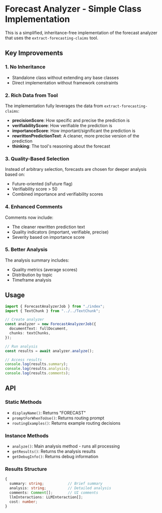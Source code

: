 # Forecast Analyzer - Simple Class Implementation

This is a simplified, inheritance-free implementation of the forecast analyzer that uses the `extract-forecasting-claims` tool.

## Key Improvements

### 1. No Inheritance

- Standalone class without extending any base classes
- Direct implementation without framework constraints

### 2. Rich Data from Tool

The implementation fully leverages the data from `extract-forecasting-claims`:

- **precisionScore**: How specific and precise the prediction is
- **verifiabilityScore**: How verifiable the prediction is
- **importanceScore**: How important/significant the prediction is
- **rewrittenPredictionText**: A cleaner, more precise version of the prediction
- **thinking**: The tool's reasoning about the forecast

### 3. Quality-Based Selection

Instead of arbitrary selection, forecasts are chosen for deeper analysis based on:

- Future-oriented (isFuture flag)
- Verifiability score > 50
- Combined importance and verifiability scores

### 4. Enhanced Comments

Comments now include:

- The cleaner rewritten prediction text
- Quality indicators (important, verifiable, precise)
- Severity based on importance score

### 5. Better Analysis

The analysis summary includes:

- Quality metrics (average scores)
- Distribution by topic
- Timeframe analysis

## Usage

```typescript
import { ForecastAnalyzerJob } from "./index";
import { TextChunk } from "../../TextChunk";

// Create analyzer
const analyzer = new ForecastAnalyzerJob({
  documentText: fullDocument,
  chunks: textChunks,
});

// Run analysis
const results = await analyzer.analyze();

// Access results
console.log(results.summary);
console.log(results.analysis);
console.log(results.comments);
```

## API

### Static Methods

- `displayName()`: Returns "FORECAST"
- `promptForWhenToUse()`: Returns routing prompt
- `routingExamples()`: Returns example routing decisions

### Instance Methods

- `analyze()`: Main analysis method - runs all processing
- `getResults()`: Returns the analysis results
- `getDebugInfo()`: Returns debug information

### Results Structure

```typescript
{
  summary: string;           // Brief summary
  analysis: string;          // Detailed analysis
  comments: Comment[];       // UI comments
  llmInteractions: LLMInteraction[];
  cost: number;
}
```

